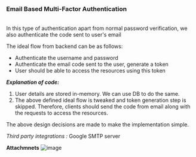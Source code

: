 <h3>Email Based Multi-Factor Authentication</h3>
<br>
In this type of authentication apart from normal password verification, we also authenticate the code sent to user's email

The ideal flow from backend can be as follows:
* Authenticate the username and password
* Authenticate the email code sent to the user, generate a token
* User should be able to access the resources using this token

<i><b>Explanation of code:</b></i>

1. User details are stored in-memory. We can use DB to do the same.
2. The above defined ideal flow is tweaked and token generation step is skipped. Therefore, clients should send the code from email along with the requests to access the resources.

The above design decisions are made to make the implementation simple.

<i>Third party integrations :</i> Google SMTP server

<b>Attachmnets</b>
![image](https://github.com/vskishan/spring-security/assets/103843547/5dca2b4d-485e-4739-8d78-37a953c42ddd)





